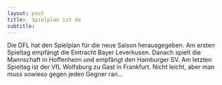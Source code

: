 ```yaml
---
layout: post
title:  Spielplan ist da
subtitle:  
---
```


Die DFL hat den Spielplan für die neue Saison herausgegeben. Am ersten Spieltag empfängt die Eintracht Bayer Leverkusen. Danach spielt die Mannschaft in Hoffenheim und empfängt den Hamburger SV. Am letzten Spieltag ist der VfL Wolfsburg zu Gast in Frankfurt. Nicht leicht, aber man muss sowieso gegen jeden Gegner ran...


